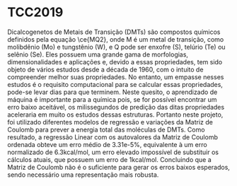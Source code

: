# TCC2019

Dicalcogenetos de Metais de Transição (DMTs) são compostos químicos definidos pela equação \ce{MQ2}, onde M é um metal de transição, como molibdênio (Mo) e tungstênio (W), e Q pode ser enxofre (S), telúrio (Te) ou selênio (Se). Eles possuem uma grande gama de morfologias, dimensionalidades e aplicações e, devido a essas propriedades, tem sido objeto de vários estudos desde a década de 1960, com o intuito de compreender melhor suas propriedades. No entanto, um empasse nesses estudos é o requisito computacional para se calcular essas propriedades, pode-se levar dias para que terminem. Neste quesito, o aprendizado de máquina é importante para a química pois, se for possível encontrar um erro baixo aceitável, os milissegundos de predição das ditas propriedades aceleraria em muito os estudos dessas estruturas. Portanto neste projeto, foi utilizado diferentes modelos de regressão e variações da Matriz de Coulomb para prever a energia total das moléculas de DMTs. Como resultado, a regressão Linear com os autovalores da Matriz de Coulomb ordenada obteve um erro médio de 3.31e-5\%, equivalente à um erro normalizado de 6.3kcal/mol, um erro elevado impossível de substituir os cálculos atuais, que possuem um erro de 1kcal/mol. Concluindo que a Matriz de Coulomb não é o suficiente para gerar os erros baixos esperados, sendo necessário uma representação mais robusta.
